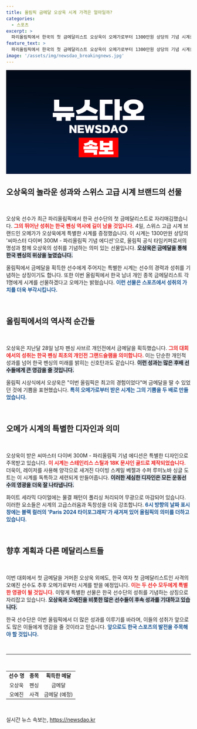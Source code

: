 ```yaml
---
title: 올림픽 금메달 오상욱 시계 가격은 얼마일까?
categories:
  - 스포츠
excerpt: >
  파리올림픽에서 한국의 첫 금메달리스트 오상욱이 오메가로부터 1300만원 상당의 기념 시계를 증정받았다. 한국 펜싱 사브르 역사적 승리를 기록한 그에게 주어진 특별한 선물, 앞으로 어떤 이야기가 펼쳐질지 기대해보자!
feature_text: >
  파리올림픽에서 한국의 첫 금메달리스트 오상욱이 오메가로부터 1300만원 상당의 기념 시계를 증정받았다. 한국 펜싱 사브르 역사적 승리를 기록한 그에게 주어진 특별한 선물, 앞으로 어떤 이야기가 펼쳐질지 기대해보자!
image: '/assets/img/newsdao_breakingnews.jpg'
---
```


<p><img src="/assets/img/newsdao_breakingnews.jpg" alt="pcversion 속보" /></p>

<h2 data-ke-size="size26">오상욱의 놀라운 성과와 스위스 고급 시계 브랜드의 선물</h2>

<p data-ke-size="size16">&nbsp;</p>

<p>오상욱 선수가 최근 파리올림픽에서 한국 선수단의 첫 금메달리스트로 자리매김했습니다. <b><span style="color: #ee2323;">그의 뛰어난 성취는 한국 펜싱 역사에 길이 남을 것입니다.</span></b> 4일, 스위스 고급 시계 브랜드인 오메가가 오상욱에게 특별한 시계를 증정했습니다. 이 시계는 1300만원 상당의 '씨마스터 다이버 300M - 파리올림픽 기념 에디션'으로, 올림픽 공식 타임키퍼로서의 명성과 함께 오상욱의 성취를 기념하는 의미 있는 선물입니다. <b><span style="background-color: #21538527;">오상욱은 금메달을 통해 한국 펜싱의 위상을 높였습니다.</span></b></p>

<p>올림픽에서 금메달을 획득한 선수에게 주어지는 특별한 시계는 선수의 경력과 성취를 기념하는 상징이기도 합니다. 또한 이번 올림픽에서 한국 남녀 개인 종목 금메달리스트 각 1명에게 시계를 선물하겠다고 오메가는 밝혔습니다. <b><span style="color: #1a5490;">이런 선물은 스포츠에서 성취의 가치를 더욱 부각시킵니다.</span></b></p>

<p data-ke-size="size16">&nbsp;</p>

<h2 data-ke-size="size26">올림픽에서의 역사적 순간들</h2>

<p data-ke-size="size16">&nbsp;</p>

<p>오상욱은 지난달 28일 남자 펜싱 사브르 개인전에서 금메달을 획득했습니다. <b><span style="color: #ee2323;">그의 대회에서의 성취는 한국 펜싱 최초의 개인전 그랜드슬램을 의미합니다.</span></b> 이는 단순한 개인적 성과를 넘어 한국 펜싱의 미래를 밝히는 신호탄과도 같습니다. <b><span style="background-color: #21538527;">이런 성과는 많은 후배 선수들에게 큰 영감을 줄 것입니다.</span></b></p>

<p>올림픽 시상식에서 오상욱은 "이번 올림픽은 최고의 경험이었다"며 금메달을 딸 수 있었던 것에 기쁨을 표현했습니다. <b><span style="color: #1a5490;">특히 오메가로부터 받은 시계는 그의 기쁨을 두 배로 만들었습니다.</span></b></p>

<p data-ke-size="size16">&nbsp;</p>

<h2 data-ke-size="size26">오메가 시계의 특별한 디자인과 의미</h2>

<p data-ke-size="size16">&nbsp;</p>

<p>오상욱이 받은 씨마스터 다이버 300M - 파리올림픽 기념 에디션은 특별한 디자인으로 주목받고 있습니다. <b><span style="color: #ee2323;">이 시계는 스테인리스 스틸과 18K 문샤인 골드로 제작되었습니다.</span></b> 더욱이, 레이저를 사용해 양각으로 새겨진 다이빙 스케일 베젤과 수퍼 루미노바 싱글 도트는 이 시계를 독특하고 세련되게 만들어줍니다. <b><span style="background-color: #21538527;">이러한 세심한 디자인은 모든 운동선수의 영광을 더욱 잘 나타냅니다.</span></b></p>

<p>화이트 세라믹 다이얼에는 물결 패턴이 폴리싱 처리되어 무광으로 마감되어 있습니다. 이러한 요소들은 시계의 고급스러움과 독창성을 더욱 강조합니다. <b><span style="color: #1a5490;">6시 방향의 날짜 표시창에는 블랙 컬러의 'Paris 2024 타이포그래피'가 새겨져 있어 올림픽의 의미를 더하고 있습니다.</span></b></p>

<p data-ke-size="size16">&nbsp;</p>

<h2 data-ke-size="size26">향후 계획과 다른 메달리스트들</h2>

<p data-ke-size="size16">&nbsp;</p>

<p>이번 대회에서 첫 금메달을 거머쥔 오상욱 외에도, 한국 여자 첫 금메달리스트인 사격의 오예진 선수도 추후 오메가로부터 시계를 받을 예정입니다. <b><span style="color: #ee2323;">이는 두 선수 모두에게 특별한 영광이 될 것입니다.</span></b> 이렇게 특별한 선물은 한국 선수단의 성취를 기념하는 상징으로 자리잡고 있습니다. <b><span style="background-color: #21538527;">오상욱과 오예진을 비롯한 많은 선수들이 후속 성과를 기대하고 있습니다.</span></b></p>

<p>한국 선수단은 이번 올림픽에서 더 많은 성과를 이루기를 바라며, 이들의 성취가 앞으로도 많은 이들에게 영감을 줄 것이라고 믿습니다. <b><span style="color: #1a5490;">앞으로도 한국 스포츠의 발전을 주목해야 할 것입니다.</span></b></p>

<p data-ke-size="size16">&nbsp;</p>

<hr>

<p data-ke-size="size16">&nbsp;</p>

<table style="width: 100%; border-collapse: collapse;">
    <tbody>
        <tr>
            <td style="text-align: center; height: 17px;">
                <b>선수 명</b>
            </td>
            <td style="text-align: center; height: 17px;">
                <b>종목</b>
            </td>
            <td style="text-align: center; height: 17px;">
                <b>획득한 메달</b>
            </td>
        </tr>
        <tr>
            <td style="text-align: center; height: 17px;">
                오상욱
            </td>
            <td style="text-align: center; height: 17px;">
                펜싱
            </td>
            <td style="text-align: center; height: 17px;">
                금메달
            </td>
        </tr>
        <tr>
            <td style="text-align: center; height: 17px;">
                오예진
            </td>
            <td style="text-align: center; height: 17px;">
                사격
            </td>
            <td style="text-align: center; height: 17px;">
                금메달 (예정)
            </td>
        </tr>
    </tbody>
</table> 

<p data-ke-size="size16">&nbsp;</p>
실시간 뉴스 속보는, <a href="https://newsdao.kr" rel="dofollow">https://newsdao.kr</a>



